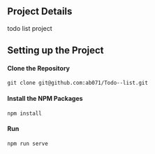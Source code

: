 



## Project Details
todo list project

## Setting up the Project

#### Clone the Repository
```
git clone git@github.com:ab071/Todo--list.git
```

#### Install the NPM Packages
```
npm install
```

#### Run
```
npm run serve
```



